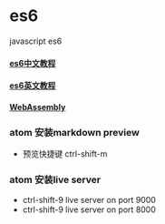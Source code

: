 # es6
javascript es6

#### <a href="https://github.com/ES-CN/es6features/blob/master/README.md#iterators--forof-%E8%BF%AD%E4%BB%A3%E5%99%A8--forof-%E5%BE%AA%E7%8E%AF">es6中文教程</a>


#### <a href="http://babeljs.io/docs/learn-es2015/">es6英文教程</a>

#### <a href="https://github.com/WebAssembly/design">WebAssembly</a>

### atom 安装markdown preview
* 预览快捷键 ctrl-shift-m

### atom 安装live server
* ctrl-shift-9  live server on port 9000
* ctrl-shift-9  live server on port 8000

